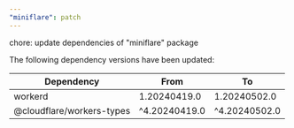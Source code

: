 ```yaml
---
"miniflare": patch
---
```


chore: update dependencies of "miniflare" package

The following dependency versions have been updated:

| Dependency                | From          | To            |
| ------------------------- | ------------- | ------------- |
| workerd                   | 1.20240419.0  | 1.20240502.0  |
| @cloudflare/workers-types | ^4.20240419.0 | ^4.20240502.0 |
